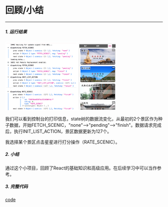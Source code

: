 # 回顾/小结
------

##### 1. 运行结果

<img src="../images/p2_21.png" width="70%" height="auto" />

我们可以看到控制台的打印信息，state树的数据流变化，从最初的2个景区作为种子数据，开始FETCH_SCENIC，"none"-->"pending"-->"finish"。数据请求完成后，执行INIT_LIST_ACTION，景区数据更新为127个。

我选择某个景区点击星星进行打分操作（RATE_SCENIC）。

##### 2. 小结

通过这个小项目，回顾了React的基础知识和高级应用。在后续学习中可以当作参考。

##### 3. 完整代码

[code](../../std/std13)

